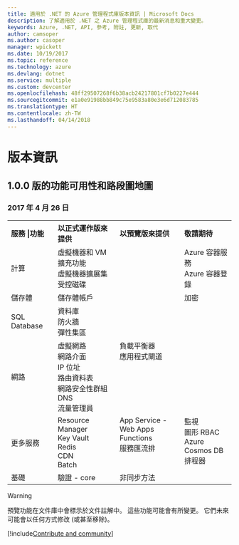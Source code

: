 ```yaml
---
title: 適用於 .NET 的 Azure 管理程式庫版本資訊 | Microsoft Docs
description: 了解適用於 .NET 之 Azure 管理程式庫的最新消息和重大變更。
keywords: Azure, .NET, API, 參考, 附註, 更新, 取代
author: camsoper
ms.author: casoper
manager: wpickett
ms.date: 10/19/2017
ms.topic: reference
ms.technology: azure
ms.devlang: dotnet
ms.service: multiple
ms.custom: devcenter
ms.openlocfilehash: 48ff29507268f6b38acb24217801cf7b0227e444
ms.sourcegitcommit: e1a0e91988bb849c75e9583a80e3e6d712083785
ms.translationtype: HT
ms.contentlocale: zh-TW
ms.lasthandoff: 04/14/2018
---
```

# <a name="release-notes"></a>版本資訊 

## <a name="feature-availability-and-road-map-as-of-version-100"></a>1.0.0 版的功能可用性和路段圖地圖 ##
### <a name="april-26-2017"></a>2017 年 4 月 26 日

<table>
  <tr>
    <th align="left">服務 |功能</th>
    <th align="left">以正式運作版來提供</th>
    <th align="left">以預覽版來提供</th>
    <th align="left">敬請期待</th>
  </tr>
  <tr>
    <td>計算</td>
    <td>虛擬機器和 VM 擴充功能<br>虛擬機器擴展集<br>受控磁碟</td>
    <td></td>
    <td valign="top">Azure 容器服務<br>Azure 容器登錄</td>
  </tr>
  <tr>
    <td>儲存體</td>
    <td>儲存體帳戶</td>
    <td></td>
    <td>加密</td>
  </tr>
  <tr>
    <td>SQL Database</td>
    <td>資料庫<br>防火牆<br>彈性集區</td>
    <td></td>
    <td valign="top"></td>
  </tr>
  <tr>
    <td>網路</td>
    <td>虛擬網路<br>網路介面<br>IP 位址<br>路由資料表<br>網路安全性群組<br>DNS<br>流量管理員</td>
    <td valign="top">負載平衡器<br>應用程式閘道</td>
    <td valign="top"></td>
  </tr>
  <tr>
    <td>更多服務</td>
    <td>Resource Manager<br>Key Vault<br>Redis<br>CDN<br>Batch</td>
    <td valign="top">App Service - Web Apps<br>Functions<br>服務匯流排</td>
    <td valign="top">監視<br>圖形 RBAC<br>Azure Cosmos DB<br>排程器</td>
  </tr>
  <tr>
    <td>基礎</td>
    <td>驗證 - core</td>
    <td>非同步方法</td>
    <td valign="top"></td>
  </tr>
</table>

> [!WARNING] 
> 預覽功能在文件庫中會標示於文件註解中。 這些功能可能會有所變更。 它們未來可能會以任何方式修改 (或甚至移除)。

[!include[Contribute and community](includes/contribute.md)]
